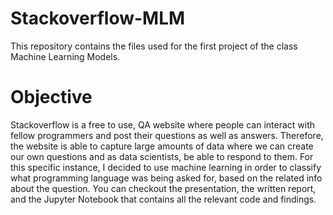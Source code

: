 # Stackoverflow-MLM
This repository contains the files used for the first project of the class Machine Learning Models.
# Objective
Stackoverflow is a free to use, QA website where people can interact with fellow programmers and post their questions as well as answers. Therefore, the website is able to capture large amounts of data where we can create our own questions and as data scientists, be able to respond to them. For this specific instance, I decided to use machine learning in order to classify what programming language was being asked for, based on the related info about the question. You can checkout the presentation, the written report, and the Jupyter Notebook that contains all the relevant code and findings.

